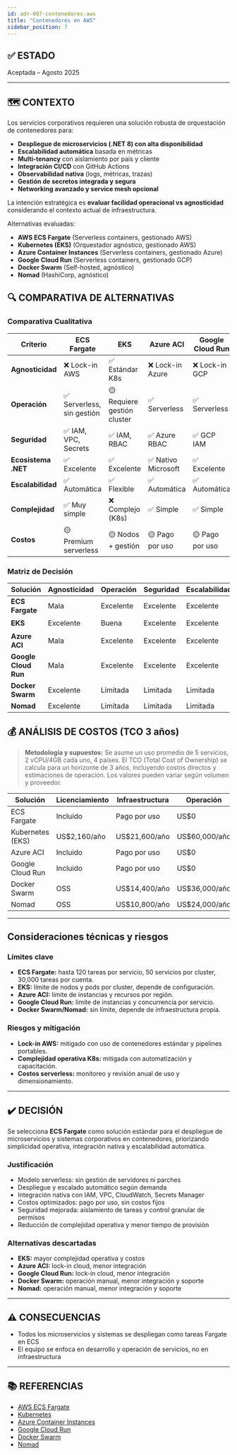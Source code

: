 ```yaml
---
id: adr-007-contenedores-aws
title: "Contenedores en AWS"
sidebar_position: 7
---
```


## ✅ ESTADO

Aceptada – Agosto 2025

---

## 🗺️ CONTEXTO

Los servicios corporativos requieren una solución robusta de orquestación de contenedores para:

- **Despliegue de microservicios (.NET 8) con alta disponibilidad**
- **Escalabilidad automática** basada en métricas
- **Multi-tenancy** con aislamiento por país y cliente
- **Integración CI/CD** con GitHub Actions
- **Observabilidad nativa** (logs, métricas, trazas)
- **Gestión de secretos integrada y segura**
- **Networking avanzado y service mesh opcional**

La intención estratégica es **evaluar facilidad operacional vs agnosticidad** considerando el contexto actual de infraestructura.

Alternativas evaluadas:

- **AWS ECS Fargate** (Serverless containers, gestionado AWS)
- **Kubernetes (EKS)** (Orquestador agnóstico, gestionado AWS)
- **Azure Container Instances** (Serverless containers, gestionado Azure)
- **Google Cloud Run** (Serverless containers, gestionado GCP)
- **Docker Swarm** (Self-hosted, agnóstico)
- **Nomad** (HashiCorp, agnóstico)

## 🔍 COMPARATIVA DE ALTERNATIVAS

### Comparativa Cualitativa

| Criterio              | ECS Fargate | EKS | Azure ACI | Google Cloud Run | Docker Swarm | Nomad |
|----------------------|-------------|-----|-----------|------------------|--------------|-------|
| **Agnosticidad**     | ❌ Lock-in AWS | ✅ Estándar K8s | ❌ Lock-in Azure | ❌ Lock-in GCP | ✅ Docker estándar | ✅ Agnóstico |
| **Operación**        | ✅ Serverless, sin gestión | 🟡 Requiere gestión cluster | ✅ Serverless | ✅ Serverless | 🟡 Manual | 🟡 Manual |
| **Seguridad**        | ✅ IAM, VPC, Secrets | ✅ IAM, RBAC | ✅ Azure RBAC | ✅ GCP IAM | 🟡 Limitada | 🟡 Limitada |
| **Ecosistema .NET**  | ✅ Excelente | ✅ Excelente | ✅ Nativo Microsoft | ✅ Excelente | ✅ Excelente | ✅ Excelente |
| **Escalabilidad**    | ✅ Automática | ✅ Flexible | ✅ Automática | ✅ Automática | 🟡 Manual | 🟡 Manual |
| **Complejidad**      | ✅ Muy simple | ❌ Complejo (K8s) | ✅ Simple | ✅ Simple | ✅ Simple | ✅ Simple |
| **Costos**           | 🟡 Premium serverless | 🟡 Nodos + gestión | 🟡 Pago por uso | 🟡 Pago por uso | ✅ Solo infraestructura | ✅ Solo infraestructura |

### Matriz de Decisión

| Solución                | Agnosticidad | Operación | Seguridad | Escalabilidad | Recomendación         |
|------------------------|--------------|-----------|-----------|---------------|-----------------------|
| **ECS Fargate**        | Mala         | Excelente | Excelente | Excelente     | ✅ **Seleccionada**    |
| **EKS**                | Excelente    | Buena     | Excelente | Excelente     | 🟡 Alternativa         |
| **Azure ACI**          | Mala         | Excelente | Excelente | Excelente     | ❌ Descartada          |
| **Google Cloud Run**   | Mala         | Excelente | Excelente | Excelente     | ❌ Descartada          |
| **Docker Swarm**       | Excelente    | Limitada  | Limitada  | Limitada      | ❌ Descartada          |
| **Nomad**              | Excelente    | Limitada  | Limitada  | Limitada      | ❌ Descartada          |

## 💰 ANÁLISIS DE COSTOS (TCO 3 años)

> **Metodología y supuestos:** Se asume un uso promedio de 5 servicios, 2 vCPU/4GB cada uno, 4 países. El TCO (Total Cost of Ownership) se calcula para un horizonte de 3 años, incluyendo costos directos y estimaciones de operación. Los valores pueden variar según volumen y proveedor.

| Solución                | Licenciamiento     | Infraestructura | Operación         | TCO 3 años         |
|------------------------|-------------------|----------------|-------------------|--------------------|
| ECS Fargate            | Incluido          | Pago por uso   | US$0              | US$129,600         |
| Kubernetes (EKS)       | US$2,160/año      | US$21,600/año  | US$60,000/año     | US$251,280         |
| Azure ACI              | Incluido          | Pago por uso   | US$0              | US$155,520         |
| Google Cloud Run       | Incluido          | Pago por uso   | US$0              | US$138,240         |
| Docker Swarm           | OSS               | US$14,400/año  | US$36,000/año     | US$151,200         |
| Nomad                  | OSS               | US$10,800/año  | US$24,000/año     | US$104,400         |

---

## Consideraciones técnicas y riesgos

### Límites clave

- **ECS Fargate:** hasta 120 tareas por servicio, 50 servicios por cluster, 30,000 tareas por cuenta.
- **EKS:** límite de nodos y pods por cluster, depende de configuración.
- **Azure ACI:** límite de instancias y recursos por región.
- **Google Cloud Run:** límite de instancias y concurrencia por servicio.
- **Docker Swarm/Nomad:** sin límite, depende de infraestructura propia.

### Riesgos y mitigación

- **Lock-in AWS:** mitigado con uso de contenedores estándar y pipelines portables.
- **Complejidad operativa K8s:** mitigada con automatización y capacitación.
- **Costos serverless:** monitoreo y revisión anual de uso y dimensionamiento.

---

## ✔️ DECISIÓN

Se selecciona **ECS Fargate** como solución estándar para el despliegue de microservicios y sistemas corporativos en contenedores, priorizando simplicidad operativa, integración nativa y escalabilidad automática.

### Justificación

- Modelo serverless: sin gestión de servidores ni parches
- Despliegue y escalado automático según demanda
- Integración nativa con IAM, VPC, CloudWatch, Secrets Manager
- Costos optimizados: pago por uso, sin costos fijos
- Seguridad mejorada: aislamiento de tareas y control granular de permisos
- Reducción de complejidad operativa y menor tiempo de provisión

### Alternativas descartadas

- **EKS:** mayor complejidad operativa y costos
- **Azure ACI:** lock-in cloud, menor integración
- **Google Cloud Run:** lock-in cloud, menor integración
- **Docker Swarm:** operación manual, menor integración y soporte
- **Nomad:** operación manual, menor integración y soporte

---

## ⚠️ CONSECUENCIAS

- Todos los microservicios y sistemas se despliegan como tareas Fargate en ECS
- El equipo se enfoca en desarrollo y operación de servicios, no en infraestructura

---

## 📚 REFERENCIAS

- [AWS ECS Fargate](https://aws.amazon.com/ecs/fargate/)
- [Kubernetes](https://kubernetes.io/)
- [Azure Container Instances](https://azure.microsoft.com/en-us/services/container-instances/)
- [Google Cloud Run](https://cloud.google.com/run/)
- [Docker Swarm](https://docs.docker.com/engine/swarm/)
- [Nomad](https://www.nomadproject.io/)
